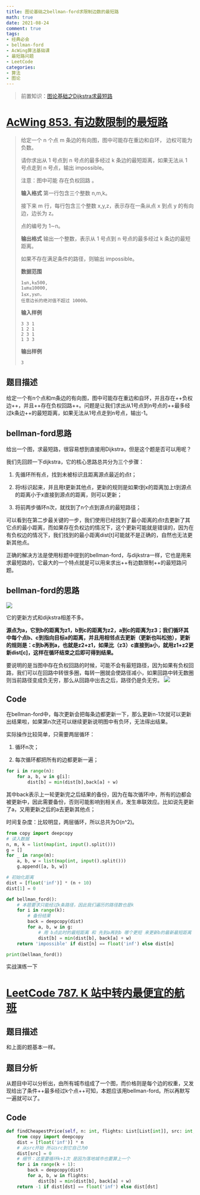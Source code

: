 ```yaml
---
title: 图论基础之bellman-ford求限制边数的最短路
math: true
date: 2021-08-24
comment: true
tags:
- 经典必会
- bellman-ford
- AcWing算法基础课
- 最短路问题
- LeetCode
categories:
- 算法
- 图论
---
```


> 前置知识：[图论基础之Dijkstra求最短路](http://cjrzs.github.io/%E5%9B%BE%E8%AE%BA%E5%9F%BA%E7%A1%80%E4%B9%8BDijkstra%E6%B1%82%E6%9C%80%E7%9F%AD%E8%B7%AF/)

# [AcWing 853. 有边数限制的最短路](https://www.acwing.com/problem/content/855/)
> 给定一个 n 个点 m 条边的有向图，图中可能存在重边和自环， 边权可能为负数。
> 
> 请你求出从 1 号点到 n 号点的最多经过 k 条边的最短距离，如果无法从 1 号点走到 n 号点，输出 impossible。
> 
> 注意：图中可能 存在负权回路 。
> 
> **输入格式**
> 第一行包含三个整数 n,m,k。
> 
> 接下来 m 行，每行包含三个整数 x,y,z，表示存在一条从点 x 到点 y 的有向边，边长为 z。
> 
> 点的编号为 1∼n。
> 
> **输出格式**
> 输出一个整数，表示从 1 号点到 n 号点的最多经过 k 条边的最短距离。
> 
> 如果不存在满足条件的路径，则输出 impossible。
> 
> **数据范围**
> 
>     1≤n,k≤500,
>     1≤m≤10000,
>     1≤x,y≤n，
>     任意边长的绝对值不超过 10000。
> 
> **输入样例**
> 
>     3 3 1
>     1 2 1
>     2 3 1
>     1 3 3
> **输出样例**
> 
>     3

## 题目描述
给定一个有n个点和m条边的有向图，图中可能存在重边和自环，并且存在++负权边++，并且++存在负权回路++。问题是让我们求出从1号点到n号点的++最多经过k条边++的最短距离，如果无法从1号点走到n号点，输出-1。

## bellman-ford思路
给出一个图，求最短路，很容易想到直接用Dijkstra，但是这个题是否可以用呢？

我们先回顾一下dijkstra，它的核心思路总共分为三个步骤：

1. 先循环所有点，找到未被标识且距离源点最近的点t；

2. 将t标识起来，并且用t更新其他点，更新的规则是如果t到x的距离加上t到源点的距离小于x直接到源点的距离，则可以更新；

3. 将前两步循环n次，就找到了n个点到源点的最短路径；

可以看到在第二步最关键的一步，我们使用已经找到了最小距离的点t去更新了其它点的最小距离，而如果存在负权边的情况下，这个更新可能就是错误的，因为在有负权边的情况下，我们找到的最小距离dist[t]可能就不是正确的，自然也无法更新其他点。



正确的解决方法是使用标题中提到的bellman-ford，与dijkstra一样，它也是用来求最短路的，它最大的一个特点就是可以用来求出++有边数限制++的最短路问题。



## bellman-ford的思路

![](/assets/图论基础dij.png)

它的更新方式和dijkstra相差不多。

**源点为a，它到b的距离为z1，b到c的距离为z2，a到c的距离为z3；我们循环其中每个点b、c到指向目标a的距离，并且用相邻点去更新（更新也叫松弛），更新的规则是：c到b再到a，也就是z2+z1，如果比（z3）c直接到a小，就用z1+z2更新dist[c]，这样在循环结束之后即可得到结果。**


要说明的是当图中存在负权回路的时候，可能不会有最短路径，因为如果有负权回路，我们可以在回路中转很多圈，每转一圈就会使路径减小，如果回路中转无数圈则当前路径变成负无穷，那么从回路中出去之后，路径仍是负无穷。
![](/assets/bellman-ford.png)

## Code
在bellman-ford中，每次更新会把每条边都更新一下，那么更新n-1次就可以更新出结果啦，如果第n次还可以继续更新说明图中有负环，无法得出结果。

实际操作比较简单，只需要两层循环：

1. 循环n次；

2. 每次循环都把所有的边都更新一遍；
```python
for i in range(n):
    for a, b, w in g[i]:
        dist[b] = min(dist[b],back[a] + w)
```

其中back表示上一轮更新完之后结果的备份，因为在每次循环i中，所有的边都会被更新中，因此需要备份，否则可能影响到相关点，发生串联效应。比如说先更新了a，又用更新之后的a去更新其他点；



时间复杂度：比较明显，两层循环，所以总共为O(n^2)。
```python
from copy import deepcopy
# 读入数据
n, m, k = list(map(int, input().split()))
g = []
for _ in range(m):
    a, b, w = list(map(int, input().split()))
    g.append([a, b, w])

# 初始化距离
dist = [float('inf')] * (n + 10)
dist[1] = 0

def bellman_ford():
    # 本题要求只能经过k条路径，因此我们遍历的路径数也是k
    for i in range(k):
        # 备份结果
        back = deepcopy(dist)
        for a, b, w in g:
            # 用 b点此时的最短距离 和 先到a再到b 哪个更短 来更新b的最新最短距离
            dist[b] = min(dist[b], back[a] + w)
    return 'impossible' if dist[n] == float('inf') else dist[n]

print(bellman_ford())
```

实战演练一下

# [LeetCode 787. K 站中转内最便宜的航班](https://leetcode.cn/problems/cheapest-flights-within-k-stops/)

## 题目描述

和上面的题基本一样。



## 题目分析

从题目中可以分析出，由所有城市组成了一个图，而价格则是每个边的权重，又发现给出了条件++最多经过k个点++可知，本题应该用bellman-ford。所以再默写一遍就可以了。



## Code
```python
def findCheapestPrice(self, n: int, flights: List[List[int]], src: int, dst: int, k: int) -> int:
    from copy import deepcopy
    dist = [float('inf')] * n
    # 从src开始 所以src到它自己为0
    dist[src] = 0
    # 细节：这里要循环k+1次 是因为落地城市也要算上一个
    for i in range(k + 1):
        back = deepcopy(dist)
        for a, b, w in flights:
            dist[b] = min(dist[b], back[a] + w)
    return -1 if dist[dst] == float('inf') else dist[dst]
```



